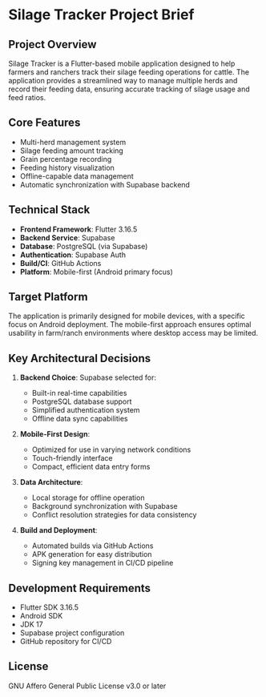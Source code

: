 # Silage Tracker Project Brief

## Project Overview
Silage Tracker is a Flutter-based mobile application designed to help farmers and ranchers track their silage feeding operations for cattle. The application provides a streamlined way to manage multiple herds and record their feeding data, ensuring accurate tracking of silage usage and feed ratios.

## Core Features
- Multi-herd management system
- Silage feeding amount tracking
- Grain percentage recording
- Feeding history visualization
- Offline-capable data management
- Automatic synchronization with Supabase backend

## Technical Stack
- **Frontend Framework**: Flutter 3.16.5
- **Backend Service**: Supabase
- **Database**: PostgreSQL (via Supabase)
- **Authentication**: Supabase Auth
- **Build/CI**: GitHub Actions
- **Platform**: Mobile-first (Android primary focus)

## Target Platform
The application is primarily designed for mobile devices, with a specific focus on Android deployment. The mobile-first approach ensures optimal usability in farm/ranch environments where desktop access may be limited.

## Key Architectural Decisions
1. **Backend Choice**: Supabase selected for:
   - Built-in real-time capabilities
   - PostgreSQL database support
   - Simplified authentication system
   - Offline data sync capabilities

2. **Mobile-First Design**:
   - Optimized for use in varying network conditions
   - Touch-friendly interface
   - Compact, efficient data entry forms

3. **Data Architecture**:
   - Local storage for offline operation
   - Background synchronization with Supabase
   - Conflict resolution strategies for data consistency

4. **Build and Deployment**:
   - Automated builds via GitHub Actions
   - APK generation for easy distribution
   - Signing key management in CI/CD pipeline

## Development Requirements
- Flutter SDK 3.16.5
- Android SDK
- JDK 17
- Supabase project configuration
- GitHub repository for CI/CD

## License
GNU Affero General Public License v3.0 or later